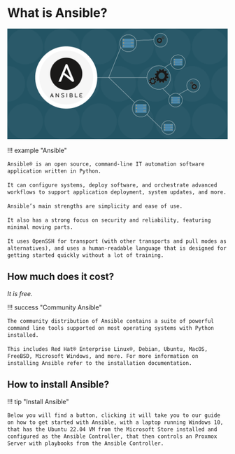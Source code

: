 # What is Ansible?

![pic](img/ansible.png)

!!! example "Ansible"

    Ansible® is an open source, command-line IT automation software application written in Python. 

    It can configure systems, deploy software, and orchestrate advanced workflows to support application deployment, system updates, and more.

    Ansible’s main strengths are simplicity and ease of use. 

    It also has a strong focus on security and reliability, featuring minimal moving parts. 

    It uses OpenSSH for transport (with other transports and pull modes as alternatives), and uses a human-readable language that is designed for getting started quickly without a lot of training.

## How much does it cost?

*It is free.*

!!! success "Community Ansible"

    The community distribution of Ansible contains a suite of powerful command line tools supported on most operating systems with Python installed. 
    
    This includes Red Hat® Enterprise Linux®, Debian, Ubuntu, MacOS, FreeBSD, Microsoft Windows, and more. For more information on installing Ansible refer to the installation documentation.

## How to install Ansible?

!!! tip "Install Ansible"
    
    Below you will find a button, clicking it will take you to our guide on how to get started with Ansible, with a laptop running Windows 10, that has the Ubuntu 22.04 VM from the Microsoft Store installed and configured as the Ansible Controller, that then controls an Proxmox Server with playbooks from the Ansible Controller.

